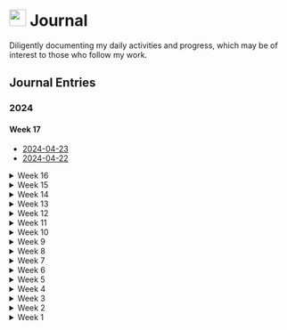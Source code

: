 <h1><img src="https://emojis.slackmojis.com/emojis/images/1648075155/56583/journal.gif?1648075155" width="30"/> Journal </h1>

<p>Diligently documenting my daily activities and progress, which may be of interest to those who follow my work.</p>

<h2>Journal Entries</h2>
<h3>2024</h3>
<h4>Week 17</h4>
<ul>
    <li><a href="2024/Week 17/2024-04-23.md">2024-04-23</a></li>
    <li><a href="2024/Week 17/2024-04-22.md">2024-04-22</a></li>
</ul>
<details>
<summary>Week 16</summary>
<ul>
    <li><a href="2024/Week 16/2024-04-21.md">2024-04-21</a></li>
    <li><a href="2024/Week 16/2024-04-20.md">2024-04-20</a></li>
    <li><a href="2024/Week 16/2024-04-19.md">2024-04-19</a></li>
    <li><a href="2024/Week 16/2024-04-18.md">2024-04-18</a></li>
    <li><a href="2024/Week 16/2024-04-17.md">2024-04-17</a></li>
    <li><a href="2024/Week 16/2024-04-16.md">2024-04-16</a></li>
    <li><a href="2024/Week 16/2024-04-15.md">2024-04-15</a></li>
</ul>
</details>
<details>
<summary>Week 15</summary>
<ul>
    <li><a href="2024/Week 15/2024-04-14.md">2024-04-14</a></li>
    <li><a href="2024/Week 15/2024-04-13.md">2024-04-13</a></li>
    <li><a href="2024/Week 15/2024-04-12.md">2024-04-12</a></li>
    <li><a href="2024/Week 15/2024-04-11.md">2024-04-11</a></li>
    <li><a href="2024/Week 15/2024-04-10.md">2024-04-10</a></li>
    <li><a href="2024/Week 15/2024-04-09.md">2024-04-09</a></li>
    <li><a href="2024/Week 15/2024-04-08.md">2024-04-08</a></li>
</ul>
</details>
<details>
<summary>Week 14</summary>
<ul>
    <li><a href="2024/Week 14/2024-04-07.md">2024-04-07</a></li>
    <li><a href="2024/Week 14/2024-04-06.md">2024-04-06</a></li>
    <li><a href="2024/Week 14/2024-04-05.md">2024-04-05</a></li>
    <li><a href="2024/Week 14/2024-04-04.md">2024-04-04</a></li>
    <li><a href="2024/Week 14/2024-04-03.md">2024-04-03</a></li>
    <li><a href="2024/Week 14/2024-04-02.md">2024-04-02</a></li>
    <li><a href="2024/Week 14/2024-04-01.md">2024-04-01</a></li>
</ul>
</details>
<details>
<summary>Week 13</summary>
<ul>
    <li><a href="2024/Week 13/2024-03-31.md">2024-03-31</a></li>
    <li><a href="2024/Week 13/2024-03-30.md">2024-03-30</a></li>
    <li><a href="2024/Week 13/2024-03-29.md">2024-03-29</a></li>
    <li><a href="2024/Week 13/2024-03-28.md">2024-03-28</a></li>
    <li><a href="2024/Week 13/2024-03-27.md">2024-03-27</a></li>
    <li><a href="2024/Week 13/2024-03-26.md">2024-03-26</a></li>
    <li><a href="2024/Week 13/2024-03-25.md">2024-03-25</a></li>
</ul>
</details>
<details>
<summary>Week 12</summary>
<ul>
    <li><a href="2024/Week 12/2024-03-24.md">2024-03-24</a></li>
    <li><a href="2024/Week 12/2024-03-23.md">2024-03-23</a></li>
    <li><a href="2024/Week 12/2024-03-22.md">2024-03-22</a></li>
    <li><a href="2024/Week 12/2024-03-21.md">2024-03-21</a></li>
    <li><a href="2024/Week 12/2024-03-20.md">2024-03-20</a></li>
    <li><a href="2024/Week 12/2024-03-19.md">2024-03-19</a></li>
    <li><a href="2024/Week 12/2024-03-18.md">2024-03-18</a></li>
</ul>
</details>
<details>
<summary>Week 11</summary>
<ul>
    <li><a href="2024/Week 11/2024-03-17.md">2024-03-17</a></li>
    <li><a href="2024/Week 11/2024-03-16.md">2024-03-16</a></li>
    <li><a href="2024/Week 11/2024-03-15.md">2024-03-15</a></li>
    <li><a href="2024/Week 11/2024-03-14.md">2024-03-14</a></li>
    <li><a href="2024/Week 11/2024-03-13.md">2024-03-13</a></li>
    <li><a href="2024/Week 11/2024-03-12.md">2024-03-12</a></li>
    <li><a href="2024/Week 11/2024-03-11.md">2024-03-11</a></li>
</ul>
</details>
<details>
<summary>Week 10</summary>
    <ul>
        <li><a href="2024/Week 10/2024-03-10.md">2024-03-10</a></li>
        <li><a href="2024/Week 10/2024-03-09.md">2024-03-09</a></li>
        <li><a href="2024/Week 10/2024-03-08.md">2024-03-08</a></li>
        <li><a href="2024/Week 10/2024-03-07.md">2024-03-07</a></li>
        <li><a href="2024/Week 10/2024-03-06.md">2024-03-06</a></li>
        <li><a href="2024/Week 10/2024-03-05.md">2024-03-05</a></li>
        <li><a href="2024/Week 10/2024-03-04.md">2024-03-04</a></li>
    </ul>
</details>
<details>
<summary>Week 9</summary>
    <ul>
        <li><a href="2024/Week 9/2024-03-03.md">2024-03-03</a></li>
        <li><a href="2024/Week 9/2024-03-02.md">2024-03-02</a></li>
        <li><a href="2024/Week 9/2024-03-01.md">2024-03-01</a></li>
        <li><a href="2024/Week 9/2024-02-29.md">2024-02-29</a></li>
        <li><a href="2024/Week 9/2024-02-28.md">2024-02-28</a></li>
        <li><a href="2024/Week 9/2024-02-27.md">2024-02-27</a></li>
        <li><a href="2024/Week 9/2024-02-26.md">2024-02-26</a></li>
    </ul>
</details>
<details>
<summary>Week 8</summary>
    <ul>
        <li><a href="2024/Week 8/2024-02-25.md">2024-02-25</a></li> 
        <li><a href="2024/Week 8/2024-02-24.md">2024-02-24</a></li> 
        <li><a href="2024/Week 8/2024-02-23.md">2024-02-23</a></li>
        <li><a href="2024/Week 8/2024-02-22.md">2024-02-22</a></li>
        <li><a href="2024/Week 8/2024-02-21.md">2024-02-21</a></li>
        <li><a href="2024/Week 8/2024-02-20.md">2024-02-20</a></li>
        <li><a href="2024/Week 8/2024-02-19.md">2024-02-19</a></li>
    </ul>
</details>
<details>
<summary>Week 7</summary>
    <ul>
        <li><a href="2024/Week 7/2024-02-18.md">2024-02-18</a></li>
        <li><a href="2024/Week 7/2024-02-17.md">2024-02-17</a></li>
        <li><a href="2024/Week 7/2024-02-16.md">2024-02-16</a></li>
        <li><a href="2024/Week 7/2024-02-15.md">2024-02-15</a></li>
        <li><a href="2024/Week 7/2024-02-14.md">2024-02-14</a></li>
        <li><a href="2024/Week 7/2024-02-13.md">2024-02-13</a></li>
        <li><a href="2024/Week 7/2024-02-12.md">2024-02-12</a></li>
    </ul>
</details>
<details>
<summary>Week 6</summary>
    <ul>
        <li><a href="2024/Week 6/2024-02-11.md">2024-02-11</a></li>
        <li><a href="2024/Week 6/2024-02-10.md">2024-02-10</a></li>
        <li><a href="2024/Week 6/2024-02-09.md">2024-02-09</a></li>
        <li><a href="2024/Week 6/2024-02-08.md">2024-02-08</a></li>
        <li><a href="2024/Week 6/2024-02-07.md">2024-02-07</a></li>
        <li><a href="2024/Week 6/2024-02-06.md">2024-02-06</a></li>
        <li><a href="2024/Week 6/2024-02-05.md">2024-02-05</a></li>
    </ul>
</details>
<details>
<summary>Week 5</summary>
    <ul>
        <li><a href="2024/Week 5/2024-02-04.md">2024-02-04</a></li>
        <li><a href="2024/Week 5/2024-02-03.md">2024-02-03</a></li>
        <li><a href="2024/Week 5/2024-02-02.md">2024-02-02</a></li>
        <li><a href="2024/Week 5/2024-02-01.md">2024-02-01</a></li>
        <li><a href="2024/Week 5/2024-01-31.md">2024-01-31</a></li>
        <li><a href="2024/Week 5/2024-01-30.md">2024-01-30</a></li>
        <li><a href="2024/Week 5/2024-01-29.md">2024-01-29</a></li>
    </ul>
</details>
<details>
<summary>Week 4</summary>
    <ul>
        <li><a href="2024/Week 4/2024-01-28.md">2024-01-28</a></li>
        <li><a href="2024/Week 4/2024-01-27.md">2024-01-27</a></li>
        <li><a href="2024/Week 4/2024-01-26.md">2024-01-26</a></li>
        <li><a href="2024/Week 4/2024-01-25.md">2024-01-25</a></li>
        <li><a href="2024/Week 4/2024-01-24.md">2024-01-24</a></li>
        <li><a href="2024/Week 4/2024-01-23.md">2024-01-23</a></li>
        <li><a href="2024/Week 4/2024-01-22.md">2024-01-22</a></li>
    </ul>
</details>
<details>
    <summary>Week 3</summary>
    <ul>
        <li><a href="2024/Week 3/2024-01-21.md">2024-01-21</a></li>
        <li><a href="2024/Week 3/2024-01-20.md">2024-01-20</a></li>
        <li><a href="2024/Week 3/2024-01-19.md">2024-01-19</a></li>
        <li><a href="2024/Week 3/2024-01-18.md">2024-01-18</a></li>
        <li><a href="2024/Week 3/2024-01-17.md">2024-01-17</a></li>
        <li><a href="2024/Week 3/2024-01-16.md">2024-01-16</a></li>
        <li><a href="2024/Week 3/2024-01-15.md">2024-01-15</a></li>
    </ul>
</details>
<details>
    <summary>Week 2</summary>
    <ul>
        <li><a href="2024/Week 2/2024-01-14.md">2024-01-14</a></li>
        <li><a href="2024/Week 2/2024-01-13.md">2024-01-13</a></li>
        <li><a href="2024/Week 2/2024-01-12.md">2024-01-12</a></li>
        <li><a href="2024/Week 2/2024-01-11.md">2024-01-11</a></li>
        <li><a href="2024/Week 2/2024-01-10.md">2024-01-10</a></li>
        <li><a href="2024/Week 2/2024-01-09.md">2024-01-09</a></li>
        <li><a href="2024/Week 2/2024-01-08.md">2024-01-08</a></li>
    </ul>
</details>
<details>
    <summary>Week 1</summary>
    <ul>
        <li><a href="2024/Week 1/2024-01-07.md">2024-01-07</a></li>
        <li><a href="2024/Week 1/2024-01-06.md">2024-01-06</a></li>
        <li><a href="2024/Week 1/2024-01-05.md">2024-01-05</a></li>
        <li><a href="2024/Week 1/2024-01-04.md">2024-01-04</a></li>
        <li><a href="2024/Week 1/2024-01-03.md">2024-01-03</a></li>
        <li><a href="2024/Week 1/2024-01-02.md">2024-01-02</a></li>
        <li><a href="2024/Week 1/2024-01-01.md">2024-01-01</a></li>
    </ul>
</details>
